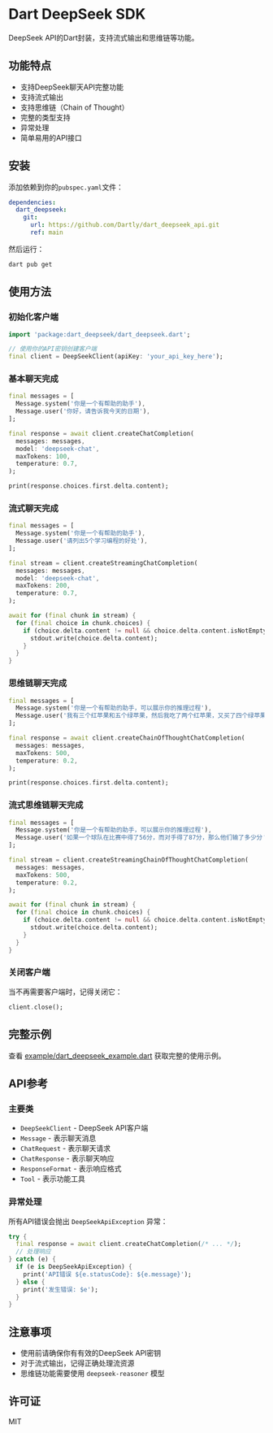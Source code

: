 <!-- 
This README describes the package. If you publish this package to pub.dev,
this README's contents appear on the landing page for your package.

For information about how to write a good package README, see the guide for
[writing package pages](https://dart.dev/tools/pub/writing-package-pages). 

For general information about developing packages, see the Dart guide for
[creating packages](https://dart.dev/guides/libraries/create-packages)
and the Flutter guide for
[developing packages and plugins](https://flutter.dev/to/develop-packages). 
-->

# Dart DeepSeek SDK

DeepSeek API的Dart封装，支持流式输出和思维链等功能。

## 功能特点

- 支持DeepSeek聊天API完整功能
- 支持流式输出
- 支持思维链（Chain of Thought）
- 完整的类型支持
- 异常处理
- 简单易用的API接口

## 安装

添加依赖到你的`pubspec.yaml`文件：

```yaml
dependencies:
  dart_deepseek: 
    git:
      url: https://github.com/Dartly/dart_deepseek_api.git
      ref: main
```

然后运行：

```bash
dart pub get
```

## 使用方法

### 初始化客户端

```dart
import 'package:dart_deepseek/dart_deepseek.dart';

// 使用你的API密钥创建客户端
final client = DeepSeekClient(apiKey: 'your_api_key_here');
```

### 基本聊天完成

```dart
final messages = [
  Message.system('你是一个有帮助的助手'),
  Message.user('你好，请告诉我今天的日期'),
];

final response = await client.createChatCompletion(
  messages: messages,
  model: 'deepseek-chat',
  maxTokens: 100,
  temperature: 0.7,
);

print(response.choices.first.delta.content);
```

### 流式聊天完成

```dart
final messages = [
  Message.system('你是一个有帮助的助手'),
  Message.user('请列出5个学习编程的好处'),
];

final stream = client.createStreamingChatCompletion(
  messages: messages,
  model: 'deepseek-chat',
  maxTokens: 200,
  temperature: 0.7,
);

await for (final chunk in stream) {
  for (final choice in chunk.choices) {
    if (choice.delta.content != null && choice.delta.content.isNotEmpty) {
      stdout.write(choice.delta.content);
    }
  }
}
```

### 思维链聊天完成

```dart
final messages = [
  Message.system('你是一个有帮助的助手，可以展示你的推理过程'),
  Message.user('我有三个红苹果和五个绿苹果，然后我吃了两个红苹果，又买了四个绿苹果。我现在总共有多少个苹果？'),
];

final response = await client.createChainOfThoughtChatCompletion(
  messages: messages,
  maxTokens: 500,
  temperature: 0.2,
);

print(response.choices.first.delta.content);
```

### 流式思维链聊天完成

```dart
final messages = [
  Message.system('你是一个有帮助的助手，可以展示你的推理过程'),
  Message.user('如果一个球队在比赛中得了56分，而对手得了87分，那么他们输了多少分？'),
];

final stream = client.createStreamingChainOfThoughtChatCompletion(
  messages: messages,
  maxTokens: 500,
  temperature: 0.2,
);

await for (final chunk in stream) {
  for (final choice in chunk.choices) {
    if (choice.delta.content != null && choice.delta.content.isNotEmpty) {
      stdout.write(choice.delta.content);
    }
  }
}
```

### 关闭客户端

当不再需要客户端时，记得关闭它：

```dart
client.close();
```

## 完整示例

查看 [example/dart_deepseek_example.dart](example/dart_deepseek_example.dart) 获取完整的使用示例。

## API参考

### 主要类

- `DeepSeekClient` - DeepSeek API客户端
- `Message` - 表示聊天消息
- `ChatRequest` - 表示聊天请求
- `ChatResponse` - 表示聊天响应
- `ResponseFormat` - 表示响应格式
- `Tool` - 表示功能工具

### 异常处理

所有API错误会抛出 `DeepSeekApiException` 异常：

```dart
try {
  final response = await client.createChatCompletion(/* ... */);
  // 处理响应
} catch (e) {
  if (e is DeepSeekApiException) {
    print('API错误 ${e.statusCode}: ${e.message}');
  } else {
    print('发生错误: $e');
  }
}
```

## 注意事项

- 使用前请确保你有有效的DeepSeek API密钥
- 对于流式输出，记得正确处理流资源
- 思维链功能需要使用 `deepseek-reasoner` 模型

## 许可证

MIT
